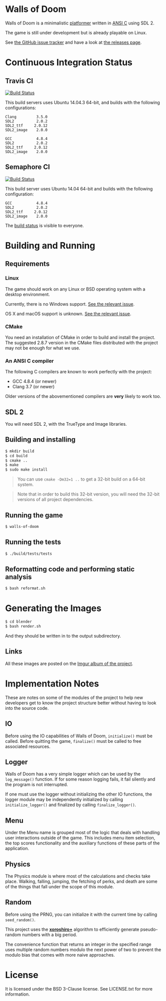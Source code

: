 # Walls of Doom

Walls of Doom is a minimalistic [platformer](https://en.wikipedia.org/wiki/Platform_game) written in [ANSI C](https://en.wikipedia.org/wiki/ANSI_C) using SDL 2.

The game is still under development but is already playable on Linux.

See [the GitHub issue tracker](https://github.com/walls-of-doom/walls-of-doom/issues)
and have a look at [the releases page](https://github.com/walls-of-doom/walls-of-doom/releases).

# Continuous Integration Status

## Travis CI

[![Build Status](https://travis-ci.org/walls-of-doom/walls-of-doom.svg?branch=master)](https://travis-ci.org/walls-of-doom/walls-of-doom)

This build servers uses Ubuntu 14.04.3 64-bit, and builds with the following
configurations:

```
Clang         3.5.0
SDL2          2.0.2
SDL2_ttf     2.0.12
SDL2_image    2.0.0
```

```
GCC           4.8.4
SDL2          2.0.2
SDL2_ttf     2.0.12
SDL2_image    2.0.0
```

## Semaphore CI

[![Build Status](https://semaphoreci.com/api/v1/walls-of-doom/walls-of-doom/branches/master/shields_badge.svg)](https://semaphoreci.com/walls-of-doom/walls-of-doom)

This build server uses Ubuntu 14.04 64-bit and builds with the following
configuration:


```
GCC           4.8.4
SDL2          2.0.2
SDL2_ttf     2.0.12
SDL2_image    2.0.0
```

The [build status](https://semaphoreci.com/walls-of-doom/walls-of-doom) is
visible to everyone.

# Building and Running

## Requirements

### Linux

The game should work on any Linux or BSD operating system with a desktop
environment.

Currently, there is no Windows support. [See the relevant
issue](https://github.com/walls-of-doom/walls-of-doom/issues/38).

OS X and macOS support is unknown. [See the relevant
issue](https://github.com/walls-of-doom/walls-of-doom/issues/39).

### CMake

You need an installation of CMake in order to build and install the project.
The suggested 2.8.7 version in the CMake files distributed with the project may
not be enough for what we use.

### An ANSI C compiler

The following C compilers are known to work perfectly with the project:

+ GCC 4.8.4 (or newer)
+ Clang 3.7 (or newer)

Older versions of the abovementioned compilers are **very** likely to work too.

## SDL 2

You will need SDL 2, with the TrueType and Image libraries.

## Building and installing

```bash
$ mkdir build
$ cd build
$ cmake ..
$ make
$ sudo make install
```

> You can use `cmake -Dm32=1 ..` to get a 32-bit build on a 64-bit system.

> Note that in order to build this 32-bit version, you will need the 32-bit
> versions of all project dependencies.

## Running the game

```bash
$ walls-of-doom
```

## Running the tests

```bash
$ ./build/tests/tests
```

## Reformatting code and performing static analysis

```bash
$ bash reformat.sh
```

# Generating the Images

```bash
$ cd blender
$ bash render.sh
```

And they should be written in to the output subdirectory.

## Links

All these images are posted on the [Imgur album of the project](http://imgur.com/a/kiOY2).

# Implementation Notes

These are notes on some of the modules of the project to help new developers get
to know the project structure better without having to look into the source
code.

## IO

Before using the IO capabilities of Walls of Doom, `initialize()` must be
called. Before quitting the game, `finalize()` must be called to free associated
resources.

## Logger

Walls of Doom has a very simple logger which can be used by the `log_message()`
function. If for some reason logging fails, it fail silently and the program is
not interrupted.

If one must use the logger without initializing the other IO functions, the
logger module may be independently initialized by calling `initialize_logger()`
and finalized by calling `finalize_logger()`.

## Menu

Under the Menu name is grouped most of the logic that deals with handling user
interactions outside of the game. This includes menu item selection, the top
scores functionality and the auxiliary functions of these parts of the
application.

## Physics

The Physics module is where most of the calculations and checks take place.
Walking, falling, jumping, the fetching of perks, and death are some of the
things that fall under the scope of this module.

## Random

Before using the PRNG, you can initialize it with the current time by calling
`seed_random()`.

This project uses the **[xoroshiro+](http://xoroshiro.di.unimi.it/)** algorithm
to efficiently generate pseudo-random numbers with a big period.

The convenience function that returns an integer in the specified range uses
multiple random numbers modulo the next power of two to prevent the modulo bias
that comes with more naive approaches.

# License

It is licensed under the BSD 3-Clause license. See LICENSE.txt for more
information.
